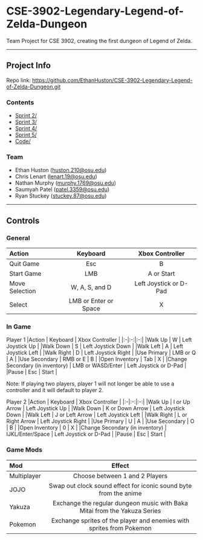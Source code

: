 # CSE-3902-Legendary-Legend-of-Zelda-Dungeon
Team Project for CSE 3902, creating the first dungeon of Legend of Zelda.

---
## Project Info

Repo link: https://github.com/EthanHuston/CSE-3902-Legendary-Legend-of-Zelda-Dungeon.git

### Contents
- [Sprint 2/](docs/sprint2)
- [Sprint 3/](docs/sprint3)
- [Sprint 4/](docs/sprint4)
- [Sprint 5/](docs/sprint5)
- [Code/](LegendOfZelda)

### Team
- Ethan Huston (huston.210@osu.edu)
- Chris Lenart (lenart.19@osu.edu)
- Nathan Murphy (murphy.1769@osu.edu)
- Saumyah Patel (patel.3359@osu.edu)
- Ryan Stuckey (stuckey.87@osu.edu)

---
## Controls
### General
|Action | Keyboard | Xbox Controller |
|:-|:-:|:-:|
|Quit Game | Esc | B |
|Start Game | LMB | A or Start|
|Move Selection | W, A, S, and D | Left Joystick or D-Pad |
|Select | LMB or Enter or Space | X |

### In Game
Player 1
|Action | Keyboard   | Xbox Controller | 
|:-|:-:|:-:|
|Walk Up | W | Left Joystick Up |
|Walk Down | S | Left Joystick Down |
|Walk Left | A | Left Joystick Left |
|Walk Right | D | Left Joystick Right |
|Use Primary | LMB or Q | A |
|Use Secondary | RMB or E | B | 
|Open Inventory | Tab | X |
|Change Secondary (in inventory) | LMB or WASD/Enter | Left Joystick or D-Pad |
|Pause | Esc | Start |

Note: If playing two players, player 1 will not longer be able to use a controller and it will default to player 2.

Player 2
|Action | Keyboard   | Xbox Controller | 
|:-|:-:|:-:|
|Walk Up | I or Up Arrow | Left Joystick Up |
|Walk Down | K or Down Arrow | Left Joystick Down |
|Walk Left |  J or Left Arrow | Left Joystick Left |
|Walk Right | L or Right Arrow | Left Joystick Right |
|Use Primary | U | A |
|Use Secondary | O | B | 
|Open Inventory | 0 | X |
|Change Secondary (in inventory) | IJKL/Enter/Space | Left Joystick or D-Pad |
|Pause | Esc | Start |

### Game Mods
|Mod  | Effect |
|:-|:-:|
|Multiplayer  | Choose between 1 and 2 Players|
|JOJO | Swap out clock sound effect for iconic sound byte from the anime|
|Yakuza | Exchange the regular dungeon music with Baka Mitai from the Yakuza Series|
|Pokemon  | Exchange sprites of the player and enemies with sprites from Pokemon| 
